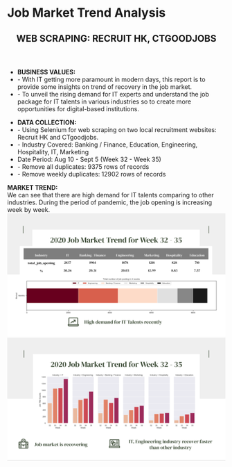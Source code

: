 # Job Market Trend Analysis

<header>
<h2>WEB SCRAPING: RECRUIT HK, CTGOODJOBS</h2>
</header>
<section>
<!-- <header>
<p>Details</p>
</header> -->
<p>
	<ul>
	<li><strong>BUSINESS VALUES: </strong></li>
	<li>- With IT getting more paramount in modern days, this report is to provide some insights on trend of recovery in the job market. </li>
	<li>- To unveil the rising demand for  IT experts and understand the job package for IT talents in various industries so to create more opportunities for digital-based institutions.</li>
	</ul>
</p>
<p>
<ul>
	<li><strong>DATA COLLECTION:</strong></li>
	<li>- Using Selenium for web scraping on two local recruitment websites: Recruit HK and CTgoodjobs.</li>
	<li>- Industry Covered: Banking / Finance, Education, Engineering, Hospitality, IT, Marketing</li>
	<li>Date Period: Aug 10 - Sept 5  (Week 32 - Week 35)</li>
	<li>- Remove all duplicates: 9375 rows of records</li>
	<li>- Remove weekly duplicates: 12902 rows of records</li>
</ul>
</p>

<p><strong>MARKET TREND:</strong>
<br/>
We can see that there are high demand for IT talents comparing to other industries. During the period of pandemic, the job opening is increasing week by week.
<br/>
<img class="imageall" src="job1.png" />
<br/>

<img class="imageall" src="job2.png" />
<br/>
</p>